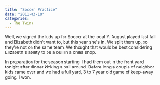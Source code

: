 ```yaml
---
title: "Soccer Practice"
date: "2011-03-10"
categories: 
  - The Twins
---
```


Well, we signed the kids up for Soccer at the local Y. August played last fall and Elizabeth didn't want to, but this year she's in. We split them up, so they're not on the same team. We thought that would be best considering Elizabeth's ability to be a bull in a china shop.

In preparation for the season starting, I had them out in the front yard tonight after dinner kicking a ball around. Before long a couple of neighbor kids came over and we had a full yard, 3 to 7 year old game of keep-away going. I won.
